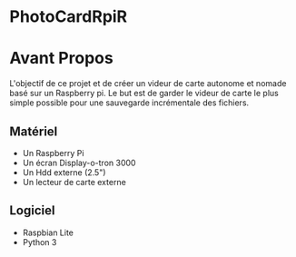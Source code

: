# PhotoCardRpiR

# Avant Propos
L'objectif de ce projet et de créer un videur de carte autonome et nomade basé sur un Raspberry pi.
Le but est de garder le videur de carte le plus simple possible pour une sauvegarde incrémentale des fichiers.

## Matériel
* Un Raspberry Pi
* Un écran Display-o-tron 3000
* Un Hdd externe (2.5")
* Un lecteur de carte externe

## Logiciel
* Raspbian Lite
* Python 3
